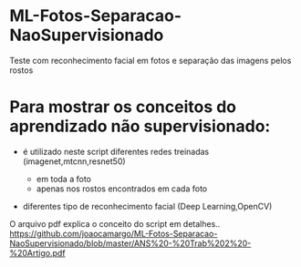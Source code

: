 # ML-Fotos-Separacao-NaoSupervisionado
Teste com reconhecimento facial em fotos e separação das imagens pelos rostos



# Para mostrar os conceitos do aprendizado não supervisionado:
- é utilizado neste script diferentes redes treinadas (imagenet,mtcnn,resnet50)
  - em toda a foto
  - apenas nos rostos encontrados em cada foto
  
- diferentes tipo de reconhecimento facial (Deep Learning,OpenCV)


O arquivo pdf explica o conceito do script em detalhes..
https://github.com/joaocamargo/ML-Fotos-Separacao-NaoSupervisionado/blob/master/ANS%20-%20Trab%202%20-%20Artigo.pdf
